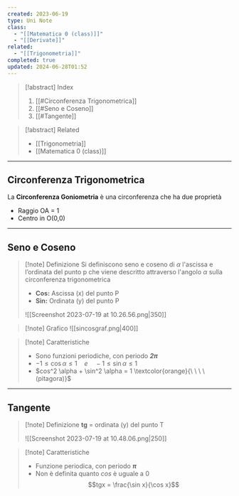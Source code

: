 ```yaml
---
created: 2023-06-19
type: Uni Note
class:
  - "[[Matematica 0 (class)]]"
  - "[[Derivate]]"
related:
  - "[[Trigonometria]]"
completed: true
updated: 2024-06-28T01:52
---
```


>[!abstract] Index
>1. [[#Circonferenza Trigonometrica]]
>2. [[#Seno e Coseno]]
>3. [[#Tangente]]

>[!abstract] Related
>- [[Trigonometria]]
>- [[Matematica 0 (class)]]

---
## Circonferenza Trigonometrica

La **Circonferenza Goniometria** è una circonferenza che ha due proprietà
- Raggio OA = 1
- Centro in O(0,0)

---
## Seno e Coseno

>[!note] Definizione
>Si definiscono seno e coseno di $\alpha$ l'ascissa e l’ordinata del punto p che viene descritto attraverso l'angolo $\alpha$ sulla circonferenza trigonometrica
>- **Cos:** Ascissa (x) del punto P
>- **Sin:** Ordinata (y) del punto P
 >
 >![[Screenshot 2023-07-19 at 10.26.56.png|350]]

>[!note] Grafico
>![[sincosgraf.png|400]]

>[!note] Caratteristiche
>- Sono funzioni periodiche, con periodo ***2π***
>- $-1 \leq \cos \alpha \leq 1 \ \ \ \ e \ \ \ \ -1\leq \sin \alpha \leq 1$
>- $cos^2 \alpha + \sin^2 \alpha = 1 \textcolor{orange}{\ \ \  \ (pitagora)}$

---
## Tangente

>[!note] Definizione
>**tg** = ordinata (y) del punto T
>
>![[Screenshot 2023-07-19 at 10.48.06.png|250]]

>[!note] Caratteristiche
>- Funzione periodica, con periodo ***π***
>- Non è definita quanto *cos* è uguale a 0 
>$$tgx = \frac{\sin x}{\cos x}$$
